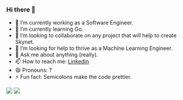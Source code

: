 ### Hi there 👋

- 🔭 I’m currently working as a Software Engineer.
- 🌱 I’m currently learning Go.
- 👯 I’m looking to collaborate on any project that will help to create Skynet.
- 🤔 I’m looking for help to thrive as a Machine Learning Engineer.
- 💬 Ask me about anything (really).
- 📫 How to reach me: [Linkedin](https://www.linkedin.com/in/mateus-guedelho/)
- 😄 Pronouns: ?
- ⚡ Fun fact: Semicolons make the code prettier.

<div>
  <img src="https://github-readme-stats.vercel.app/api?username=guedelho&theme=onedark&show_icons=true" />
  <img src="https://github-readme-stats.vercel.app/api/top-langs/?username=guedelho&layout=compact&langs_count=16&theme=onedark" />
</div>
